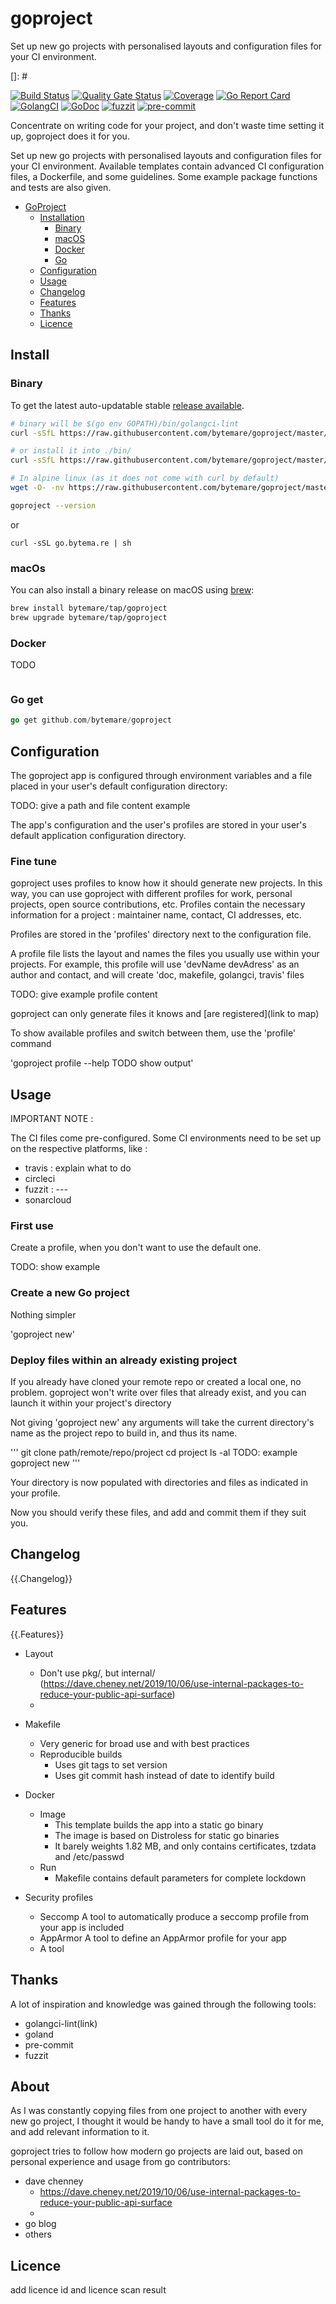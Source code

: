 # goproject
Set up new go projects with personalised layouts and configuration files for your CI environment.

[]: #

[![Build Status](https://travis-ci.com/bytemare/goproject.svg?branch=master)](https://travis-ci.com/bytemare/goproject)
[![Quality Gate Status](https://sonarcloud.io/api/project_badges/measure?project=goproject&metric=alert_status)](https://sonarcloud.io/dashboard?id=goproject)
[![Coverage](https://sonarcloud.io/api/project_badges/measure?project=goproject&metric=coverage)](https://sonarcloud.io/dashboard?id=goproject)
[![Go Report Card](https://goreportcard.com/badge/github.com/bytemare/goproject)](https://goreportcard.com/report/github.com/bytemare/goproject)
[![GolangCI](https://golangci.com/badges/github.com/bytemare/goproject.svg)](https://golangci.com/r/github.com/bytemare/goproject)
[![GoDoc](https://godoc.org/github.com/bytemare/goproject?status.svg)](https://godoc.org/github.com/bytemare/goproject)
[![fuzzit](https://app.fuzzit.dev/badge?org_id=bytemare-gh)](https://app.fuzzit.dev/orgs/bytemare-gh/dashboard)
[![pre-commit](https://img.shields.io/badge/pre--commit-enabled-brightgreen?logo=pre-commit&logoColor=white)](https://github.com/pre-commit/pre-commit)


Concentrate on writing code for your project, and don't waste time setting it up, goproject does it for you.

Set up new go projects with personalised layouts and configuration files for your CI environment.
Available templates contain advanced CI configuration files, a Dockerfile, and some guidelines. Some example package functions and tests are also given.

- [GoProject](#goproject)
    - [Installation](#install)
        - [Binary](#binary)
        - [macOS](#macos)
        - [Docker](#docker)
        - [Go](#go)
    - [Configuration](#config)
    - [Usage](#use)
    - [Changelog](#changelog)
    - [Features](#features)
    - [Thanks](#thanks)
    - [Licence](#licence)

## Install

### Binary

To get the latest auto-updatable stable [release available](https://github.com/bytemare/goproject/releases).

```bash
# binary will be $(go env GOPATH)/bin/golangci-lint
curl -sSfL https://raw.githubusercontent.com/bytemare/goproject/master/install.sh | sh -s -- -b $(go env GOPATH)/bin v1.0.0

# or install it into ./bin/
curl -sSfL https://raw.githubusercontent.com/bytemare/goproject/master/install.sh | sh -s v1.0.0

# In alpine linux (as it does not come with curl by default)
wget -O- -nv https://raw.githubusercontent.com/bytemare/goproject/master/install.sh | sh -s v1.0.0

goproject --version
```

or

```shell
curl -sSL go.bytema.re | sh
```

### macOs

You can also install a binary release on macOS using [brew](https://brew.sh/):

```bash
brew install bytemare/tap/goproject
brew upgrade bytemare/tap/goproject
```

### Docker

TODO
```bash
```

### Go get

``` Go
go get github.com/bytemare/goproject
```

## Configuration

The goproject app is configured through environment variables and a file placed in your user's default configuration directory:

TODO: give a path and file content example

The app's configuration and the user's profiles are stored in your user's default application configuration directory.

### Fine tune

goproject uses profiles to know how it should generate new projects. In this way, you can use goproject with different profiles for work, personal projects, open source contributions, etc.
Profiles contain the necessary information for a project : maintainer name, contact, CI addresses, etc.

Profiles are stored in the 'profiles' directory next to the configuration file.

A profile file lists the layout and names the files you usually use within your projects.
For example, this profile will use 'devName devAdress' as an author and contact, and will create 'doc, makefile, golangci, travis' files

TODO: give example profile content

goproject can only generate files it knows and [are registered](link to map)

To show available profiles and switch between them, use the 'profile' command

'goproject profile --help
TODO show output'

## Usage

IMPORTANT NOTE :

The CI files come pre-configured. Some CI environments need to be set up on the respective platforms, like :

- travis : explain what to do
- circleci
- fuzzit : ---
- sonarcloud

### First use

Create a profile, when you don't want to use the default one.

TODO: show example

### Create a new Go project

Nothing simpler

'goproject new'

### Deploy files within an already existing project

If you already have cloned your remote repo or created a local one, no problem.
goproject won't write over files that already exist, and you can launch it within your project's directory

Not giving 'goproject new' any arguments will take the current directory's name as the project repo to build in, and thus its name.

'''
git clone path/remote/repo/project
cd project
ls -al
    TODO: example
goproject new
'''

Your directory is now populated with directories and files as indicated in your profile.

Now you should verify these files, and add and commit them if they suit you.


## Changelog

{{.Changelog}}

## Features

{{.Features}}


- Layout
    - Don't use pkg/, but internal/ (https://dave.cheney.net/2019/10/06/use-internal-packages-to-reduce-your-public-api-surface)
    -

- Makefile
    - Very generic for broad use and with best practices
    - Reproducible builds
        - Uses git tags to set version
        - Uses git commit hash instead of date to identify build

- Docker
    - Image
        - This template builds the app into a static go binary
        - The image is based on Distroless for static go binaries
        - It barely weights 1.82 MB, and only contains certificates, tzdata and /etc/passwd
    - Run
        - Makefile contains default parameters for complete lockdown

- Security profiles
    - Seccomp
    A tool to automatically produce a seccomp profile from your app is included
    - AppArmor
    A tool to define an AppArmor profile for your app
    - A tool

## Thanks

A lot of inspiration and knowledge was gained through the following tools:

- golangci-lint(link)
- goland
- pre-commit
- fuzzit

## About

As I was constantly copying files from one project to another with every new go project,
I thought it would be handy to have a small tool do it for me, and add relevant information to it.

goproject tries to follow how modern go projects are laid out, based on personal experience and usage from go contributors:

- dave chenney
    - https://dave.cheney.net/2019/10/06/use-internal-packages-to-reduce-your-public-api-surface
    -
- go blog
- others

## Licence

add licence id and licence scan result
